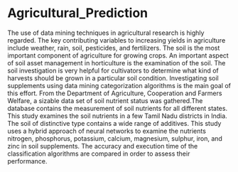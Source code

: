 # Agricultural_Prediction
The use of data mining techniques in agricultural research is highly regarded. The 
key contributing variables to increasing yields in agriculture include weather, rain, soil, pesticides, and fertilizers. The soil is the most important component 
of agriculture for growing crops. An important aspect of soil asset management in 
horticulture is the examination of the soil. The soil investigation is very helpful
for cultivators to determine what kind of harvests should be grown in a particular 
soil condition. Investigating soil supplements using data mining categorization 
algorithms is the main goal of this effort. From the Department of Agriculture, 
Cooperation and Farmers Welfare, a sizable data set of soil nutrient status was 
gathered.The database contains the measurement of soil nutrients for all different
states. This study examines the soil nutrients in a few Tamil Nadu districts in
India. The soil of distinctive type contains a wide range of additives. This study
uses a hybrid approach of neural networks to examine the nutrients nitrogen, 
phosphorus, potassium, calcium, magnesium, sulphur, iron, and zinc in soil 
supplements. The accuracy and execution time of the classification algorithms are 
compared in order to assess their performance.
